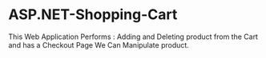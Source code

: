 # ASP.NET-Shopping-Cart

This Web Application Performs : Adding and Deleting product from the Cart and has a Checkout Page We Can Manipulate product.

